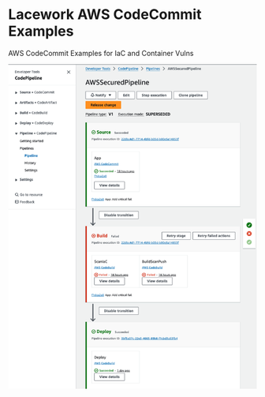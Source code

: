# Lacework AWS CodeCommit Examples
AWS CodeCommit Examples for IaC and Container Vulns  

![CodeCommit](/images/codecommit.png)
